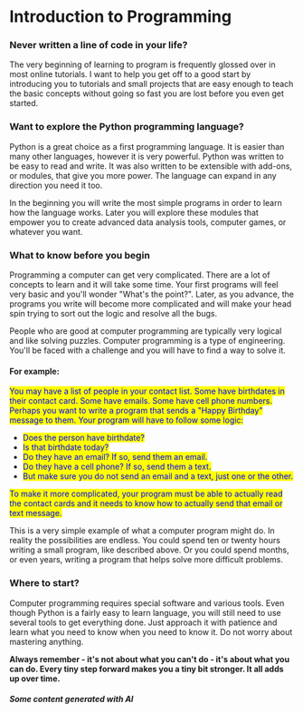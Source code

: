 # Introduction to Programming

### Never written a line of code in your life?

The very beginning of learning to program is frequently glossed over in most online tutorials. I want to help you get off to a good start by introducing you to tutorials and small projects that are easy enough to teach the basic concepts without going so fast you are lost before you even get started.

### Want to explore the Python programming language?

Python is a great choice as a first programming language.  It is easier than many other languages, however it is very powerful.  Python was written to be easy to read and write.  It was also written to be extensible with add-ons, or modules, that give you more power.  The language can expand in any direction you need it too.

In the beginning you will write the most simple programs in order to learn how the language works.  Later you will explore these modules that empower you to create advanced data analysis tools, computer games, or whatever you want.

### What to know before you begin

Programming a computer can get very complicated.  There are a lot of concepts to learn and it will take some time.  Your first programs will feel very basic and you'll wonder "What's the point?".  Later, as you advance, the programs you write will become more complicated and will make your head spin trying to sort out the logic and resolve all the bugs.  &#x20;

People who are good at computer programming are typically very logical and like solving puzzles.  Computer programming is a type of engineering.  You'll be faced with a challenge and you will have to find a way to solve it. &#x20;

#### For example:  &#x20;

<mark style="color:blue;">You may have a list of people in your contact list.  Some have birthdates in their contact card.  Some have emails.  Some have cell phone numbers.  Perhaps you want to write a program that sends a "Happy Birthday" message to them.  Your program will have to follow some logic:</mark>

* <mark style="color:blue;">Does the person have birthdate?</mark>&#x20;
* <mark style="color:blue;">Is that birthdate today?</mark>
* <mark style="color:blue;">Do they have an email?  If so, send them an email.</mark>
* <mark style="color:blue;">Do they have a cell phone?  If so, send them a text.</mark>&#x20;
* <mark style="color:blue;">But make sure you do not send an email and a text, just one or the other.</mark>

<mark style="color:blue;">To make it more complicated, your program must be able to actually read the contact cards and it needs to know how to actually send that email or text message.</mark>

This is a very simple example of what a computer program might do.  In reality the possibilities are endless.  You could spend ten or twenty hours writing a small program, like described above.  Or you could spend months, or even years, writing a program that helps solve more difficult problems.  &#x20;

### Where to start?

Computer programming requires special software and various tools.  Even though Python is a fairly easy to learn language, you will still need to use several tools to get everything done.  Just approach it with patience and learn what you need to know when you need to know it.   Do not worry about mastering anything. &#x20;

**Always remember - it's not about what you can't do - it's about what you can do.  Every tiny step forward makes you a tiny bit stronger.  It all adds up over time.**

##### Some content generated with AI
